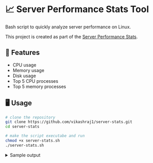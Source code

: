 # 📈 Server Performance Stats Tool

Bash script to quickly analyze server performance on Linux.

This project is created as part of the [Server Performance Stats](https://roadmap.sh/projects/server-stats).


## 🌟 Features

- CPU usage
- Memory usage
- Disk usage
- Top 5 CPU processes
- Top 5 memory processes

## 🖥️ Usage

```bash
# clone the repository
git clone https://github.com/vikashraj1/server-stats.git
cd server-stats

# make the script executabe and run
chmod +x server-stats.sh
./server-stats.sh
```


<details>
  <summary>Sample output</summary>

```text
System Resource Usage
-------------------------------------------------------
Total CPU usage:
1.93%
-------------------------------------------------------
Total memory usage:
total = 3918M
used = 240M (6%)
cached = 475M (12%)
free = 3202M (81%)
-------------------------------------------------------
Total disk usage:
total = 39G
used = 9.7G (25%)
free = 30G (75%)
-------------------------------------------------------
Top 5 processes by CPU usage:
%CPU% - PID - COMMAND
1.3% - 1 - /sbin/init
0.9% - 731 - /usr/lib/snapd/snapd
0.9% - 738 - /usr/bin/containerd
0.6% - 453 - /lib/systemd/systemd-udevd
0.5% - 899 - /usr/bin/dockerd
-------------------------------------------------------
Top 5 processes by memory usage:
%MEM% - PID - COMMAND
1.9% - 899 - /usr/bin/dockerd
1.0% - 738 - /usr/bin/containerd
0.7% - 731 - /usr/lib/snapd/snapd
0.5% - 822 - /usr/bin/python3
0.4% - 418 - /lib/systemd/systemd-journald
```

</details>

